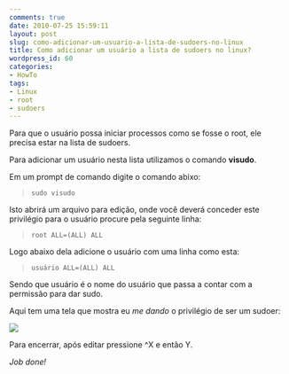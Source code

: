 ```yaml
---
comments: true
date: 2010-07-25 15:59:11
layout: post
slug: como-adicionar-um-usuario-a-lista-de-sudoers-no-linux
title: Como adicionar um usuário a lista de sudoers no linux?
wordpress_id: 60
categories:
- HowTo
tags:
- Linux
- root
- sudoers
---
```


Para que o usuário possa iniciar processos como se fosse o root, ele precisa estar na lista de sudoers.

Para adicionar um usuário nesta lista utilizamos o comando **visudo**.

Em um prompt de comando digite o comando abixo:


> 

>     
>     sudo visudo
> 
> 



Isto abrirá um arquivo para edição, onde você deverá conceder este privilégio para o usuário procure pela seguinte linha:


> 

>     
>     root ALL=(ALL) ALL
> 
> 



Logo abaixo dela adicione o usuário com uma linha como esta:


> 

>     
>     usuário ALL=(ALL) ALL
> 
> 



Sendo que usuário é o nome do usuário que passa a contar com a permissão para dar sudo.

Aqui tem uma tela que mostra eu _me dando_ o privilégio de ser um sudoer:

[![](http://adilsoncarvalho.com.br/blog/wp-content/uploads/2010/07/visudo.png)](http://adilsoncarvalho.com.br/blog/wp-content/uploads/2010/07/visudo.png)

Para encerrar, após editar pressione ^X e então Y.

_Job done!_
